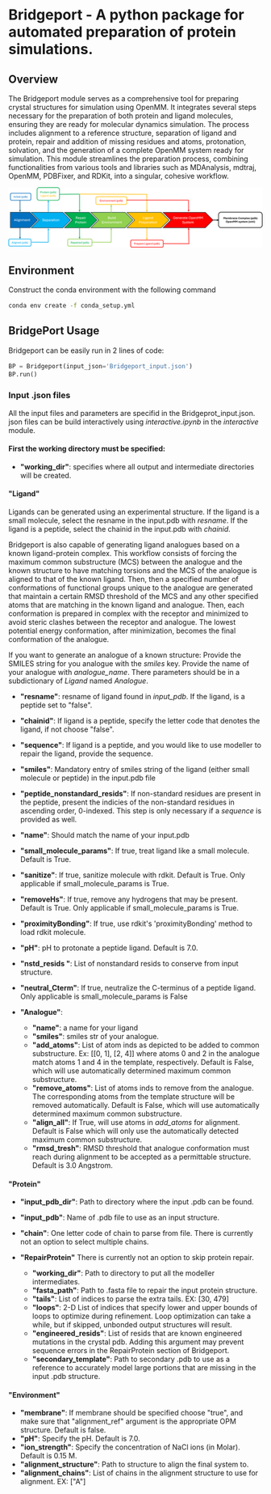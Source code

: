# Bridgeport - A python package for automated preparation of protein simulations.
## Overview
The Bridgeport module serves as a comprehensive tool for preparing crystal structures for simulation using OpenMM. It integrates several steps necessary for the preparation of both protein and ligand molecules, ensuring they are ready for molecular dynamics simulation. The process includes alignment to a reference structure, separation of ligand and protein, repair and addition of missing residues and atoms, protonation, solvation, and the generation of a complete OpenMM system ready for simulation. This module streamlines the preparation process, combining functionalities from various tools and libraries such as MDAnalysis, mdtraj, OpenMM, PDBFixer, and RDKit, into a singular, cohesive workflow.

![alt text](https://github.com/CCBatIIT/Bridgeport/blob/main/Bridgeport/Bridgeport_Flowchart.png)

## Environment
Construct the conda environment with the following command
```bash
conda env create -f conda_setup.yml
```

## BridgePort Usage 
Bridgeport can be easily run in 2 lines of code:

```python
BP = Bridgeport(input_json='Bridgeport_input.json')
BP.run()
```


### Input .json files
All the input files and parameters are specifid in the Bridgeprot_input.json. json files can be build interactively using *interactive.ipynb* in the *interactive* module. 

#### First the working directory must be specified:
- **"working_dir"**: specifies where all output and intermediate directories will be created.

#### "Ligand"
Ligands can be generated using an experimental structure. If the ligand is a small molecule, select the resname in the input.pdb with *resname*. If the ligand is a peptide, select the chainid in the input.pdb with *chainid*. 

Bridgeport is also capable of generating ligand analogues based on a known ligand-protein complex. This workflow consists of forcing the maximum common substructure (MCS) between the analogue and the known structure to have matching torsions and the MCS of the analogue is aligned to that of the known ligand. Then, then a specified number of conformations of functional groups unique to the analogue are generated that maintain a certain RMSD threshold of the MCS and any other specified atoms that are matching in the known ligand and analogue. Then, each conformation is prepared in complex with the receptor and minimized to avoid steric clashes between the receptor and analogue. The lowest potential energy conformation, after minimization, becomes the final conformation of the analogue. 

If you want to generate an analogue of a known structure: Provide the SMILES string for you analogue with the *smiles* key. Provide the name of your analogue with *analogue_name*. There parameters should be in a subdictionary of *Ligand* named *Analogue*.

- **"resname"**: resname of ligand found in *input_pdb*. If the ligand, is a peptide set to "false".
- **"chainid"**: If ligand is a peptide, specify the letter code that denotes the ligand, if not choose "false".
- **"sequence"**: If ligand is a peptide, and you would like to use modeller to repair the ligand, provide the sequence.
- **"smiles"**: Mandatory entry of smiles string of the ligand (either small molecule or peptide) in the input.pdb file
- **"peptide_nonstandard_resids"**: If non-standard residues are present in the peptide, present the indicies of the non-standard residues in ascending order, 0-indexed. This step is only necessary if a *sequence* is provided as well.
- **"name"**: Should match the name of your input.pdb
- **"small_molecule_params"**: If true, treat ligand like a small molecule. Default is True.
- **"sanitize"**: If true, sanitize molecule with rdkit. Default is True. Only applicable if small_molecule_params is True. 
- **"removeHs"**: If true, remove any hydrogens that may be present. Default is True. Only applicable if small_molecule_params is True.
- **"proximityBonding"**: If true, use rdkit's 'proximityBonding' method to load rdkit molecule. 
- **"pH"**: pH to protonate a peptide ligand. Default is 7.0.
- **"nstd_resids "**: List of nonstandard resids to conserve from input structure. 
- **"neutral_Cterm"**: If true, neutralize the C-terminus of a peptide ligand. Only applicable is small_molecule_params is False


- **"Analogue"**:
    - **"name"**: a name for your ligand
    - **"smiles"**: smiles str of your analogue.
    - **"add_atoms"**: List of atom inds as depicted to be added to common substructure. Ex: [[0, 1], [2, 4]] where atoms 0 and 2 in the analogue match atoms 1 and 4 in the template, respectively. Default is False, which will use automatically determined maximum common substructure.
    - **"remove_atoms"**: List of atoms inds to remove from the analogue. The corresponding atoms from the template structure will be removed automatically. Default is False, which will use automatically determined maximum common substructure.
    - **"align_all"**: If True, will use atoms in *add_atoms* for alignment. Default is False which will only use the automatically detected maximum common substructure.
    - **"rmsd_tresh"**: RMSD threshold that analogue conformation must reach during alignment to be accepted as a permittable structure. Default is 3.0 Angstrom.


#### "Protein"
- **"input_pdb_dir"**: Path to directory where the input .pdb can be found.
- **"input_pdb"**: Name of .pdb file to use as an input structure.
- **"chain"**: One letter code of chain to parse from file. There is currently not an option to select multiple chains. 

- **"RepairProtein"** There is currently not an option to skip protein repair.
    - **"working_dir"**: Path to directory to put all the modeller intermediates.
    - **"fasta_path"**: Path to .fasta file to repair the input protein structure.
    - **"tails"**: List of indices to parse the extra tails. EX: [30, 479]
    - **"loops"**: 2-D List of indices that specify lower and upper bounds of loops to optimize during refinement. Loop optimization can take a while, but if skipped, unbonded output structures will result.
    - **"engineered_resids"**: List of resids that are known engineered mutations in the crystal pdb. Adding this argument may prevent sequence errors in the RepairProtein section of Bridgeport.
    - **"secondary_template"**: Path to secondary .pdb to use as a reference to accurately model large portions that are missing in the input .pdb structure. 

#### "Environment" 
- **"membrane"**: If membrane should be specified choose "true", and make sure that "alignment_ref" argument is the appropriate OPM structure. Default is false. 
- **"pH"**: Specify the pH. Default is 7.0.
- **"ion_strength"**: Specify the concentration of NaCl ions (in Molar). Default is 0.15 M.
- **"alignment_structure"**: Path to structure to align the final system to.
- **"alignment_chains"**: List of chains in the alignment structure to use for alignment. EX: ["A"]


